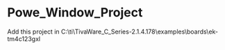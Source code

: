 # Powe_Window_Project
Add this project in C:\ti\TivaWare_C_Series-2.1.4.178\examples\boards\ek-tm4c123gxl
